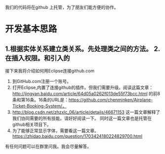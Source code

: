 我们的代码将在github 上托管，为了朋友们能方便的协作。

# 开发基本思路
1.根据实体关系建立类关系。先处理类之间的方法。
2.在插入权限。和引入的
---
接下来我将介绍如何用Eclipse连接github.com
1. 到GitHub.com注册一个账号。
2. 打开Eclipse,内置了连接github的插件。但我们需要升级。阅读这篇文章：http://jingyan.baidu.com/article/64d05a0262f013de55f73bcc.html
的前8条和第16条。16条的URL是：https://github.com/chenminken/Airplane-Ticket-Booking-System/，
3. http://blog.csdn.net/zhzxlc_06/article/details/46671153 这一篇文章解释了我们协同需要的所有技能。请好好阅读一下。
同时这一篇文章也是托管在github相关项目下。
4. 为了能够正常显示字体，需要看这一篇文章。https://zhidao.baidu.com/question/1703424180224829700.html

有任何问题可以在群里问我。我会尽量解答。
